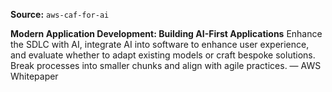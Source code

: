**Source:** `aws-caf-for-ai`

**Modern Application Development: Building AI-First Applications**
Enhance the SDLC with AI, integrate AI into software to enhance user experience, and evaluate whether to adapt existing models or craft bespoke solutions. Break processes into smaller chunks and align with agile practices. — AWS Whitepaper

